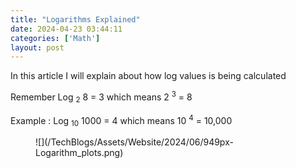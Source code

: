 ```yaml
---
title: "Logarithms Explained"
date: 2024-04-23 03:44:11
categories: ['Math']
layout: post
---
```


<!-- wp:paragraph -->
In this article I will explain about how log values is being calculated


<!-- /wp:paragraph -->

<!-- wp:paragraph {"style":{"elements":{"link":{"color":{"text":"var:preset|color|ast-global-color-1"}}}},"textColor":"ast-global-color-1"} -->
<p class="has-ast-global-color-1-color has-text-color has-link-color">Remember Log <sub>2</sub> 8 = 3 which means 2 <sup>3</sup> = 8


<!-- /wp:paragraph -->

<!-- wp:paragraph {"style":{"elements":{"link":{"color":{"text":"var:preset|color|ast-global-color-1"}}}},"textColor":"ast-global-color-1"} -->
<p class="has-ast-global-color-1-color has-text-color has-link-color">Example : Log <sub>10</sub> 1000 = 4 which means 10 <sup>4</sup> = 10,000


<!-- /wp:paragraph -->

<!-- wp:image {"id":2224,"sizeSlug":"full","linkDestination":"none"} -->
<figure class="wp-block-image size-full">![](/TechBlogs/Assets/Website/2024/06/949px-Logarithm_plots.png)</figure>
<!-- /wp:image -->